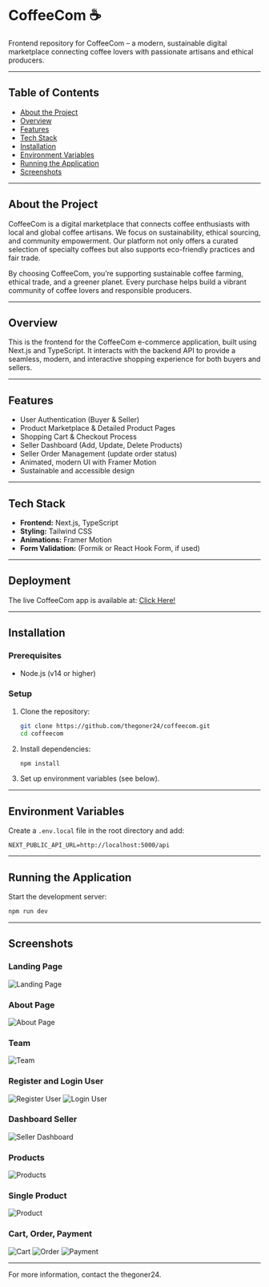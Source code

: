 # CoffeeCom ☕

Frontend repository for CoffeeCom – a modern, sustainable digital marketplace connecting coffee lovers with passionate artisans and ethical producers.


---

## Table of Contents
- [About the Project](#about-the-project)
- [Overview](#overview)
- [Features](#features)
- [Tech Stack](#tech-stack)
- [Installation](#installation)
- [Environment Variables](#environment-variables)
- [Running the Application](#running-the-application)
- [Screenshots](#screenshots)

---

## About the Project
CoffeeCom is a digital marketplace that connects coffee enthusiasts with local and global coffee artisans. We focus on sustainability, ethical sourcing, and community empowerment. Our platform not only offers a curated selection of specialty coffees but also supports eco-friendly practices and fair trade.

By choosing CoffeeCom, you’re supporting sustainable coffee farming, ethical trade, and a greener planet. Every purchase helps build a vibrant community of coffee lovers and responsible producers.

---

## Overview
This is the frontend for the CoffeeCom e-commerce application, built using Next.js and TypeScript. It interacts with the backend API to provide a seamless, modern, and interactive shopping experience for both buyers and sellers.

---

## Features
- User Authentication (Buyer & Seller)
- Product Marketplace & Detailed Product Pages
- Shopping Cart & Checkout Process
- Seller Dashboard (Add, Update, Delete Products)
- Seller Order Management (update order status)
- Animated, modern UI with Framer Motion
- Sustainable and accessible design

---

## Tech Stack
- **Frontend:** Next.js, TypeScript
- **Styling:** Tailwind CSS
- **Animations:** Framer Motion
- **Form Validation:** (Formik or React Hook Form, if used)

---

## Deployment
The live CoffeeCom app is available at: [Click Here!](https://coffeecom-mauve.vercel.app/)

---

## Installation
### Prerequisites
- Node.js (v14 or higher)

### Setup
1. Clone the repository:
   ```bash
   git clone https://github.com/thegoner24/coffeecom.git
   cd coffeecom
   ```
2. Install dependencies:
   ```bash
   npm install
   ```
3. Set up environment variables (see below).

---

## Environment Variables
Create a `.env.local` file in the root directory and add:
```
NEXT_PUBLIC_API_URL=http://localhost:5000/api
```

---

## Running the Application
Start the development server:
```bash
npm run dev
```

---

## Screenshots
### Landing Page
![Landing Page](screenshotimg/Screenshot%202025-04-19%20064851.png)

### About Page
![About Page](screenshotimg/Screenshot%202025-04-19%20060222.png)

### Team
![Team](screenshotimg/Screenshot%202025-04-19%20065410.png)

### Register and Login User
![Register User](screenshotimg/Screenshot%202025-04-19%20064947.png) ![Login User](screenshotimg/Screenshot%202025-04-19%20064940.png)

### Dashboard Seller
![Seller Dashboard](screenshotimg/Screenshot%202025-04-19%20065135.png)

### Products
![Products](screenshotimg/Screenshot%202025-04-19%20065645.png)

### Single Product
![Product](screenshotimg/Screenshot%202025-04-19%20065700.png)

### Cart, Order, Payment
![Cart](screenshotimg/Screenshot%202025-04-19%20065116.png) ![Order](screenshotimg/Screenshot%202025-04-19%20065135.png) ![Payment](screenshotimg/Screenshot%202025-04-19%20065158.png)

---

For more information, contact the thegoner24.
